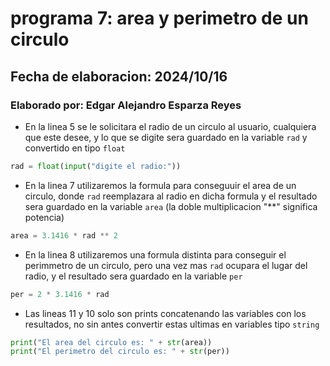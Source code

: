 # programa 7: area y perimetro de un circulo
## Fecha de elaboracion: 2024/10/16
### Elaborado por: Edgar Alejandro Esparza Reyes

- En la linea 5 se le solicitara el radio de un circulo al usuario, cualquiera que este desee, y lo que se digite sera guardado en la variable `rad` y convertido en tipo `float`
``` python
rad = float(input("digite el radio:"))
```
- En la linea 7 utilizaremos la formula para conseguuir el area de un circulo, donde `rad` reemplazara al radio en dicha formula y el resultado sera  guardado  en la variable `area` (la doble multiplicacion "**" significa potencia)
``` python
area = 3.1416 * rad ** 2
```
- En la linea 8 utilizaremos una formula distinta para conseguir el perimmetro de un circulo, pero una vez mas `rad` ocupara el lugar del radio, y el resultado sera guardado en la variable `per`
``` python
per = 2 * 3.1416 * rad
```
- Las lineas 11 y 10 solo son prints concatenando las variables con los resultados, no sin antes convertir estas ultimas en variables tipo `string`
``` python
print("El area del circulo es: " + str(area))
print("El perimetro del circulo es: " + str(per))
```
